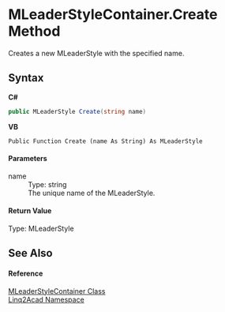 # MLeaderStyleContainer.Create Method 
 

Creates a new MLeaderStyle with the specified name.

## Syntax

**C#**<br />
``` C#
public MLeaderStyle Create(string name)
```

**VB**<br />
``` VB
Public Function Create (name As String) As MLeaderStyle
```


#### Parameters
<dl><dt>name</dt><dd>Type: string<br />The unique name of the MLeaderStyle.</dd></dl>

#### Return Value
Type: MLeaderStyle

## See Also


#### Reference
<a href="T_Linq2Acad_MLeaderStyleContainer.md">MLeaderStyleContainer Class</a><br /><a href="N_Linq2Acad.md">Linq2Acad Namespace</a><br />

